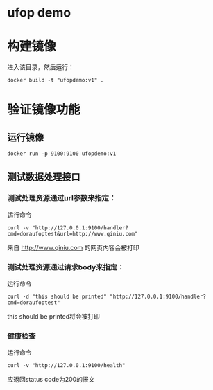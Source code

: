 # ufop demo

# 构建镜像
进入该目录，然后运行：

```
docker build -t "ufopdemo:v1" .
```

# 验证镜像功能

## 运行镜像

```
docker run -p 9100:9100 ufopdemo:v1
```

## 测试数据处理接口

### 测试处理资源通过url参数来指定：
运行命令

```
curl -v "http://127.0.0.1:9100/handler?cmd=doraufoptest&url=http://www.qiniu.com"
```

来自 http://www.qiniu.com 的网页内容会被打印

### 测试处理资源通过请求body来指定：
运行命令

```
curl -d "this should be printed" "http://127.0.0.1:9100/handler?cmd=doraufoptest"
```

this should be printed将会被打印

### 健康检查
运行命令

```
curl -v "http://127.0.0.1:9100/health"
```

应返回status code为200的报文

